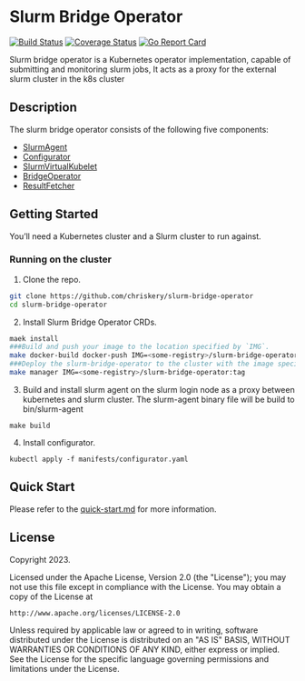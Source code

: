 # Slurm Bridge Operator
[![Build Status](https://github.com/chriskery/slurm-bridge-operator/actions/workflows/test-go.yml/badge.svg?branch=master)](https://github.com/chriskery/slurm-bridge-operator/actions/workflows/test-go.yaml?branch=master)
[![Coverage Status](https://coveralls.io/repos/github/chriskery/slurm-bridge-operator/badge.svg?branch=master)](https://coveralls.io/github/chriskery/slurm-bridge-operator?branch=master)
[![Go Report Card](https://goreportcard.com/badge/github.com/chriskery/slurm-bridge-operator)](https://goreportcard.com/report/github.com/chriskery/slurm-bridge-operator)

Slurm bridge operator is a Kubernetes operator implementation, capable of submitting and monitoring slurm jobs, It acts
as a proxy for the external slurm cluster in the k8s cluster

## Description

The slurm bridge operator consists of the following five components:

- [SlurmAgent](cmd/slurm-agent/slurm-agent.go)
- [Configurator](cmd/configurator/configurator.go)
- [SlurmVirtualKubelet](cmd/slurm-virtual-kubelet/slurm-virtual-kubelet.go)
- [BridgeOperator](cmd/bridge-operator/bridge-operator.go)
- [ResultFetcher](cmd/result-fetcher/result-fetcher.go)

## Getting Started

You’ll need a Kubernetes cluster and a Slurm cluster to run against.

### Running on the cluster

1. Clone the repo.

```bash
git clone https://github.com/chriskery/slurm-bridge-operator
cd slurm-bridge-operator
```

2. Install Slurm Bridge Operator CRDs.

```sh
maek install
###Build and push your image to the location specified by `IMG`.
make docker-build docker-push IMG=<some-registry>/slurm-bridge-operator:tag
###Deploy the slurm-bridge-operator to the cluster with the image specified by `IMG`.
make manager IMG=<some-registry>/slurm-bridge-operator:tag
```

3. Build and install slurm agent on the slurm login node as a proxy between kubernetes and slurm cluster.
   The slurm-agent binary file will be build to bin/slurm-agent

```shell
make build

```

4. Install configurator.

```shell
kubectl apply -f manifests/configurator.yaml
```

## Quick Start

Please refer to the [quick-start.md](docs/quick-start.md)  for more information.

## License

Copyright 2023.

Licensed under the Apache License, Version 2.0 (the "License");
you may not use this file except in compliance with the License.
You may obtain a copy of the License at

    http://www.apache.org/licenses/LICENSE-2.0

Unless required by applicable law or agreed to in writing, software
distributed under the License is distributed on an "AS IS" BASIS,
WITHOUT WARRANTIES OR CONDITIONS OF ANY KIND, either express or implied.
See the License for the specific language governing permissions and
limitations under the License.

